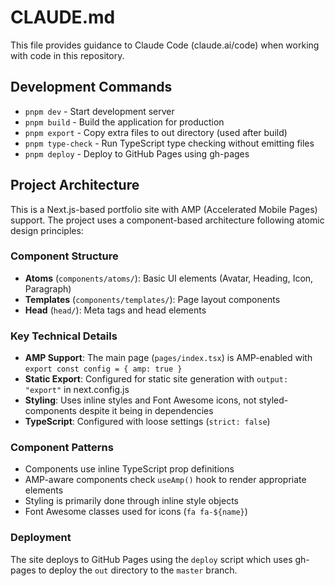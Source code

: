 # CLAUDE.md

This file provides guidance to Claude Code (claude.ai/code) when working with code in this repository.

## Development Commands

- `pnpm dev` - Start development server
- `pnpm build` - Build the application for production
- `pnpm export` - Copy extra files to out directory (used after build)
- `pnpm type-check` - Run TypeScript type checking without emitting files
- `pnpm deploy` - Deploy to GitHub Pages using gh-pages

## Project Architecture

This is a Next.js-based portfolio site with AMP (Accelerated Mobile Pages) support. The project uses a component-based architecture following atomic design principles:

### Component Structure
- **Atoms** (`components/atoms/`): Basic UI elements (Avatar, Heading, Icon, Paragraph)
- **Templates** (`components/templates/`): Page layout components
- **Head** (`head/`): Meta tags and head elements

### Key Technical Details
- **AMP Support**: The main page (`pages/index.tsx`) is AMP-enabled with `export const config = { amp: true }`
- **Static Export**: Configured for static site generation with `output: "export"` in next.config.js
- **Styling**: Uses inline styles and Font Awesome icons, not styled-components despite it being in dependencies
- **TypeScript**: Configured with loose settings (`strict: false`)

### Component Patterns
- Components use inline TypeScript prop definitions
- AMP-aware components check `useAmp()` hook to render appropriate elements
- Styling is primarily done through inline style objects
- Font Awesome classes used for icons (`fa fa-${name}`)

### Deployment
The site deploys to GitHub Pages using the `deploy` script which uses gh-pages to deploy the `out` directory to the `master` branch.